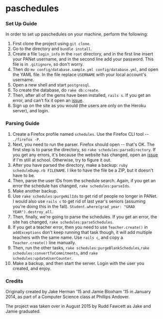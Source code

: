 paschedules
===

### Set Up Guide

In order to set up paschedules on your machine, perform the following:

1. First clone the project using `git clone`.
2. Go to the directory and `bundle install`.
3. Create a file `login_info` in the `root` directory, and in the first line insert your PANet username, and in the second line add your password.  This file is in `.gitignore`, so don't worry.
4. Then do `mv config/database.sample.yml config/database.yml`, and open the YAML file.  In the file replace `USERNAME` with your local account's username.
5. Open a new shell and start `postgresql`.
6. To create the database, do `rake db:create`.
7. Then, after all of the gems have been installed, `rails s`.  If you get an error, and can't fix it open an [issue](https://github.com/ruddfawcett/paschedules/issues).
8. Sign up on the site as you would (the users are only on the Heroku server), and login.

### Parsing Guide

1. Create a Firefox profile named `schedules`.  Use the Firefox CLI tool -- `./firefox -P`.
2. Next, you need to run the parser.  Firefox should open -- that's OK.  The first step is to parse the directory, so `rake schedules:parseDirectory`.  If you get any errors, it's because the website has changed, open an [issue](https://github.com/ruddfawcett/paschedules/issues) if I'm still at school.  Otherwise, try to figure it out.
3. After you have parsed the directory, make a backup: `ruby scheduleDump.rb FILENAME`.  I like to have the file be a ZIP, but it doesn't have to be.
4. Then, parse the user IDs from the schedule search.  Again, if you get an error the schedule has changed, `rake schedules:parseIds`.  
5. Make another backup.
6. Use `rake schedules:purgeNilIds` to get rid of people no longer in PANet.  I would also use `rails c` to get rid of last year's seniors (assuming you're doing this in the fall). `Student.where(grad_year: "GRAD YEAR").destroy_all`.
7. Then, finally, we're going to parse the schedules.  If you get an error, the site has changed, `rake schedules:parseSchedules`.
8. If you get a teacher error, then you need to use `Teacher.create()` in `addExceptions` don't keep running that task though, it will add multiple teachers with the same name.  Use `rails c`, and copy a `Teacher.create()` line manually.
9. Then, run the other tasks, `rake schedules:purgeBlankSchedules`,`rake schedules:convertToCommitments`, and `rake schedules:updateUserCounter`.
10. Make a backup, and then start the server.  Login with the user you created, and enjoy.


### Credits

Originally created by Jake Herman '15 and Jamie Bloxham '15 in January 2014, as part of a Computer Science class at Phillips Andover.

The project was taken over in August 2015 by Rudd Fawcett as Jake and Jamie graduated.
